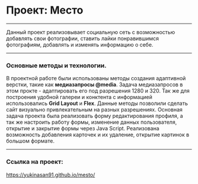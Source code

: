# Проект: Место

______________________

Данный проект реализовывает социальную сеть с возможностью добавлять свои фотографии, ставить лайки понравившимся фотографиям, добавлять и изменять информацию о себе.

______________________

### Основные методы и технологии.

В проектной работе были использованы методы создания адаптивной верстки, такие как **медиазапросы @media**. Задача медиазапросов в этом прокте - адаптировать его под разрешения 1280 и 320.
Так же для построения удобной галереи и конктента с информацией использовались **Grid Layout** и **Flex**. Данные методы позволили сделать сайт визуально привлекательным на разных разрешениях.
Основная задача проекта была реализовать форму редактирования профиля, а так же настроить работу формы, изменение данных пользователя, открытие и закрытие формы через Java Script. Реализована возможность добавления карточек и их удаление, открытие картинок в большом формате.
______________________

### Ссылка на проект:

https://yukinasan91.github.io/mesto/
